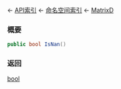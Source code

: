 ← [API索引](Api-Index) ← [命名空间索引](Namespace-Index) ← [MatrixD](VRageMath.MatrixD)

### 概要

```csharp
public bool IsNan()
```

### 返回

[bool](https://docs.microsoft.com/en-us/dotnet/api/System.Boolean?view=netframework-4.6)

